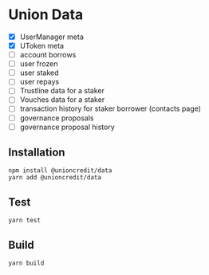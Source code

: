 # Union Data

- [x] UserManager meta
- [x] UToken meta
- [ ] account borrows
- [ ] user frozen
- [ ] user staked
- [ ] user repays
- [ ] Trustline data for a staker
- [ ] Vouches data for a staker
- [ ] transaction history for staker borrower (contacts page)
- [ ] governance proposals
- [ ] governance proposal history

## Installation

```
npm install @unioncredit/data
yarn add @unioncredit/data
```

## Test

```
yarn test
```

## Build

```
yarn build
```
